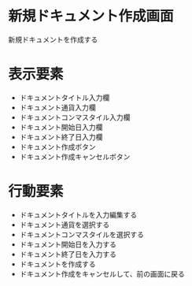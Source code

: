# 新規ドキュメント作成画面

新規ドキュメントを作成する

# 表示要素

- ドキュメントタイトル入力欄
- ドキュメント通貨入力欄
- ドキュメントコンマスタイル入力欄
- ドキュメント開始日入力欄
- ドキュメント終了日入力欄
- ドキュメント作成ボタン
- ドキュメント作成キャンセルボタン

# 行動要素

- ドキュメントタイトルを入力編集する
- ドキュメント通貨を選択する
- ドキュメントコンマスタイルを選択する
- ドキュメント開始日を入力する
- ドキュメント終了日を入力する
- ドキュメントを作成する
- ドキュメント作成をキャンセルして、前の画面に戻る
